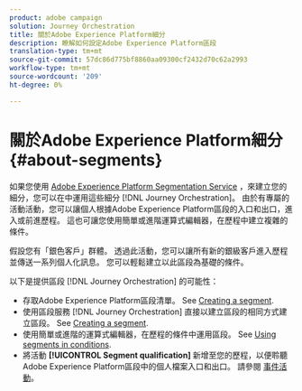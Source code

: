 ```yaml
---
product: adobe campaign
solution: Journey Orchestration
title: 關於Adobe Experience Platform細分
description: 瞭解如何設定Adobe Experience Platform區段
translation-type: tm+mt
source-git-commit: 57dc86d775bf8860aa09300cf2432d70c62a2993
workflow-type: tm+mt
source-wordcount: '209'
ht-degree: 0%

---
```



# 關於Adobe Experience Platform細分 {#about-segments}

如果您使用 [Adobe Experience Platform Segmentation Service](https://docs.adobe.com/content/help/en/experience-platform/segmentation/home.html) ，來建立您的細分，您可以在中運用這些細分 [!DNL Journey Orchestration]。 由於有專屬的活動活動，您可以讓個人根據Adobe Experience Platform區段的入口和出口，進入或前進歷程。 這也可讓您使用簡單或進階運算式編輯器，在歷程中建立複雜的條件。

假設您有「銀色客戶」群體。 透過此活動，您可以讓所有新的銀級客戶進入歷程並傳送一系列個人化訊息。 您可以輕鬆建立以此區段為基礎的條件。

以下是提供區段 [!DNL Journey Orchestration] 的可能性：

* 存取Adobe Experience Platform區段清單。 See [Creating a segment](../segment/creating-a-segment.md).
* 使用區段服務 [!DNL Journey Orchestration] 直接以建立區段的相同方式建立區段。 See [Creating a segment](../segment/creating-a-segment.md).
* 使用簡單或進階的運算式編輯器，在歷程的條件中運用區段。 See [Using segments in conditions](../segment/using-a-segment.md).
* 將活動 **[!UICONTROL Segment qualification]** 新增至您的歷程，以便聆聽Adobe Experience Platform區段中的個人檔案入口和出口。 請參閱 [事件活動](../building-journeys/segment-qualification-events.md)。
